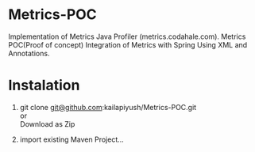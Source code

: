 Metrics-POC
===========

Implementation of Metrics Java Profiler (metrics.codahale.com). Metrics POC(Proof of concept)
Integration of Metrics with Spring Using XML and Annotations.

Instalation
===========

1.  git clone git@github.com:kailapiyush/Metrics-POC.git  
    or  
    Download as Zip  

2.  import existing Maven Project...
